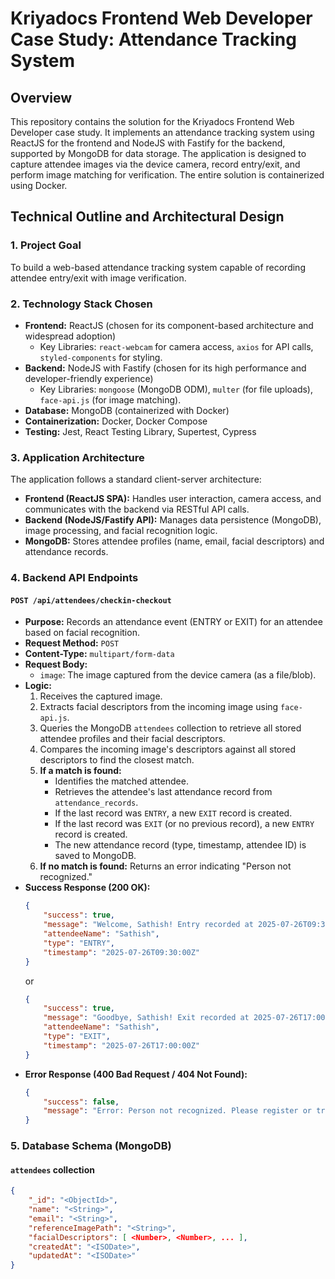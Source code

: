 # Kriyadocs Frontend Web Developer Case Study: Attendance Tracking System

## Overview

This repository contains the solution for the Kriyadocs Frontend Web Developer case study. It implements an attendance tracking system using ReactJS for the frontend and NodeJS with Fastify for the backend, supported by MongoDB for data storage. The application is designed to capture attendee images via the device camera, record entry/exit, and perform image matching for verification. The entire solution is containerized using Docker.

## Technical Outline and Architectural Design

### 1. Project Goal

To build a web-based attendance tracking system capable of recording attendee entry/exit with image verification.

### 2. Technology Stack Chosen

* **Frontend:** ReactJS (chosen for its component-based architecture and widespread adoption)
    * Key Libraries: `react-webcam` for camera access, `axios` for API calls, `styled-components` for styling.
* **Backend:** NodeJS with Fastify (chosen for its high performance and developer-friendly experience)
    * Key Libraries: `mongoose` (MongoDB ODM), `multer` (for file uploads), `face-api.js` (for image matching).
* **Database:** MongoDB (containerized with Docker)
* **Containerization:** Docker, Docker Compose
* **Testing:** Jest, React Testing Library, Supertest, Cypress

### 3. Application Architecture

The application follows a standard client-server architecture:

* **Frontend (ReactJS SPA):** Handles user interaction, camera access, and communicates with the backend via RESTful API calls.
* **Backend (NodeJS/Fastify API):** Manages data persistence (MongoDB), image processing, and facial recognition logic.
* **MongoDB:** Stores attendee profiles (name, email, facial descriptors) and attendance records.

### 4. Backend API Endpoints

#### `POST /api/attendees/checkin-checkout`

* **Purpose:** Records an attendance event (ENTRY or EXIT) for an attendee based on facial recognition.
* **Request Method:** `POST`
* **Content-Type:** `multipart/form-data`
* **Request Body:**
    * `image`: The image captured from the device camera (as a file/blob).
* **Logic:**
    1.  Receives the captured image.
    2.  Extracts facial descriptors from the incoming image using `face-api.js`.
    3.  Queries the MongoDB `attendees` collection to retrieve all stored attendee profiles and their facial descriptors.
    4.  Compares the incoming image's descriptors against all stored descriptors to find the closest match.
    5.  **If a match is found:**
        * Identifies the matched attendee.
        * Retrieves the attendee's last attendance record from `attendance_records`.
        * If the last record was `ENTRY`, a new `EXIT` record is created.
        * If the last record was `EXIT` (or no previous record), a new `ENTRY` record is created.
        * The new attendance record (type, timestamp, attendee ID) is saved to MongoDB.
    6.  **If no match is found:** Returns an error indicating "Person not recognized."
* **Success Response (200 OK):**
    ```json
    {
        "success": true,
        "message": "Welcome, Sathish! Entry recorded at 2025-07-26T09:30:00Z",
        "attendeeName": "Sathish",
        "type": "ENTRY",
        "timestamp": "2025-07-26T09:30:00Z"
    }
    ```
    or
    ```json
    {
        "success": true,
        "message": "Goodbye, Sathish! Exit recorded at 2025-07-26T17:00:00Z",
        "attendeeName": "Sathish",
        "type": "EXIT",
        "timestamp": "2025-07-26T17:00:00Z"
    }
    ```
* **Error Response (400 Bad Request / 404 Not Found):**
    ```json
    {
        "success": false,
        "message": "Error: Person not recognized. Please register or try again."
    }
    ```

### 5. Database Schema (MongoDB)

#### `attendees` collection

```json
{
    "_id": "<ObjectId>",
    "name": "<String>",           
    "email": "<String>",         
    "referenceImagePath": "<String>", 
    "facialDescriptors": [ <Number>, <Number>, ... ],
    "createdAt": "<ISODate>",
    "updatedAt": "<ISODate>"
}
